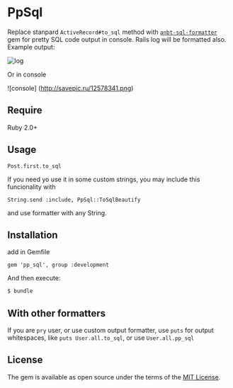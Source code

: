 # PpSql

Replace stanpard `ActiveRecord#to_sql` method with [`anbt-sql-formatter`](https://github.com/sonota88/anbt-sql-formatter)
gem for pretty SQL code output in console. Rails log will be formatted also. Example output:

![log](http://savepic.ru/12566050.png)

Or in console

![console] (http://savepic.ru/12578341.png)

## Require

Ruby 2.0+

## Usage

```
Post.first.to_sql
```

If you need yo use it in some custom strings, you may include this funcionality with

```
String.send :include, PpSql::ToSqlBeautify
```

and use formatter with any String.

## Installation

add in Gemfile
```
gem 'pp_sql', group :development
```

And then execute:
```bash
$ bundle
```

## With other formatters

If you are `pry` user, or use custom output formatter, use `puts` for output whitespaces, 
like `puts User.all.to_sql`, or use `User.all.pp_sql`

## License
The gem is available as open source under the terms of the [MIT License](http://opensource.org/licenses/MIT).
